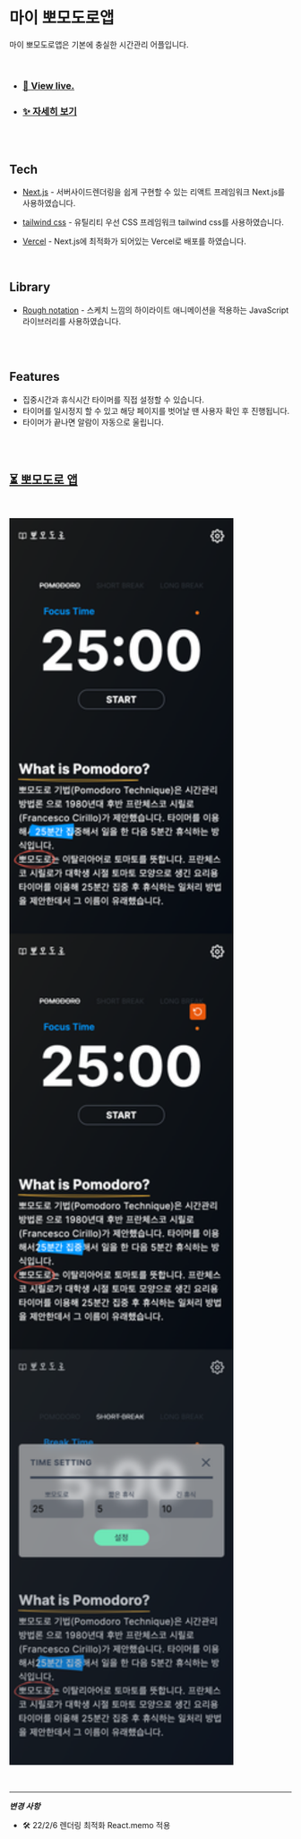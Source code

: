 <br/>

# 마이 뽀모도로앱


마이 뽀모도로앱은 기본에 충실한 시간관리 어플입니다.


<br />


- ### [👀 <u>View live.</u>](https://my-portpolio.vercel.app/)

- ### [✨ <u>자세히 보기</u>](https://my-portpolio.vercel.app/blog/pomodoroApp)

<br/>
<br/>

## Tech

- [Next.js] - 서버사이드렌더링을 쉽게 구현할 수 있는 리액트 프레임워크 Next.js를 사용하였습니다.

- [tailwind css] - 유틸리티 우선 CSS 프레임워크 tailwind css를 사용하였습니다.

- [Vercel] - Next.js에 최적화가 되어있는 Vercel로 배포를 하였습니다.

<br/>

## Library

- [Rough notation] - 스케치 느낌의 하이라이트 애니메이션을 적용하는 JavaScript 라이브러리를 사용하였습니다.

<br/>
<br/>


## Features

- 집중시간과 휴식시간 타이머를 직접 설정할 수 있습니다.
- 타이머를 일시정지 할 수 있고 해당 페이지를 벗어날 땐 사용자 확인 후 진행됩니다.
- 타이머가 끝나면 알람이 자동으로 울립니다.


<br/>
<br/>


## <a href='https://my-portpolio.vercel.app/' target='_blank' rel='noreferrer'>⏳ 뽀모도로 앱</a>
<br/>


<img src='public/pomodoroApp.png' width='400'></img>

<br />


---

**_변경 사항_**

- 🛠 22/2/6 렌더링 최적화 React.memo 적용





[next.js]: https://nextjs.org
[tailwind css]: https://tailwindcss.com
[vercel]: https://vercel.com
[rough notation]: https://roughnotation.com/
